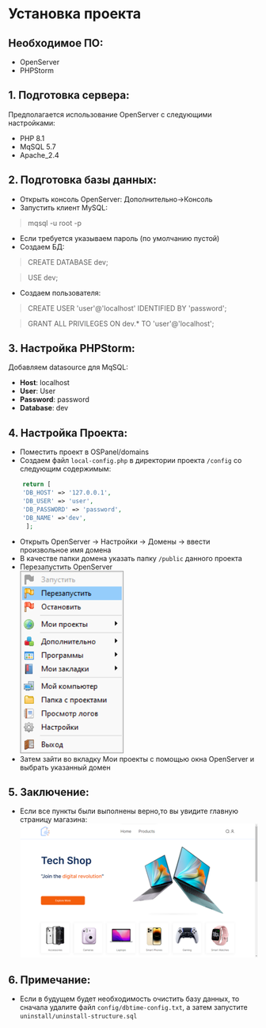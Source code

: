 # Установка проекта
## Необходимое ПО:
 + OpenServer
 + PHPStorm
## 1. Подготовка сервера:
 Предполагается использование OpenServer с следующими настройками: 
  + PHP 8.1
  + MqSQL 5.7
  + Apache_2.4
## 2. Подготовка базы данных:
  + Открыть консоль OpenServer: Дополнительно->Консоль
  + Запустить клиент MySQL: 
  > mqsql -u root -p
  + Если требуется указываем пароль (по умолчанию пустой)
  + Создаем БД:
  > CREATE DATABASE dev;

  > USE dev;

  + Создаем пользователя:
  > CREATE USER 'user'@'localhost' IDENTIFIED BY 'password';

  > GRANT ALL PRIVILEGES ON dev.* TO 'user'@'localhost'; 


## 3. Настройка PHPStorm:
  Добавляем datasource для MqSQL:
  + **Host**: localhost
  + **User**: User
  + **Password**: password
  + **Database**: dev

## 4. Настройка Проекта:
  + Поместить проект в OSPanel/domains
  + Создаем файл `local-config.php` в директории проекта `/config` со следующим содержимым:
```php
    return [
    'DB_HOST' => '127.0.0.1',
    'DB_USER' => 'user',
    'DB_PASSWORD' => 'password',
    'DB_NAME' =>'dev',
     ];
```
  + Открыть OpenServer -> Настройки -> Домены -> ввести произвольное имя домена
  + В качестве папки домена указать папку `/public` данного проекта
  + Перезапустить OpenServer  
  ![img.png](screenshots/1.png)
  + Затем зайти во вкладку Мои проекты с помощью окна OpenServer и выбрать указанный домен

## 5. Заключение:
+ Если все пункты были выполнены верно,то вы увидите главную страницу магазина:
![img.png](screenshots/2.png)

## 6. Примечание:
+ Если в будущем будет необходимость очистить базу данных, то сначала удалите файл
`config/dbtime-config.txt`, а затем запустите `uninstall/uninstall-structure.sql`